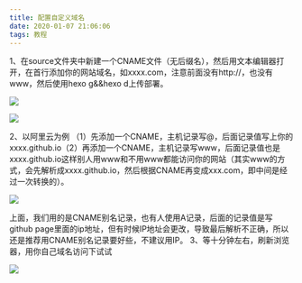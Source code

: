 ```yaml
---
title: 配置自定义域名
date: 2020-01-07 21:06:06
tags: 教程
---
```


1、在source文件夹中新建一个CNAME文件（无后缀名），然后用文本编辑器打开，在首行添加你的网站域名，如xxxx.com，注意前面没有http://，也没有www，然后使用hexo g&&hexo d上传部署。

![](RXCDKZ9`957BI0GH55_~REB.png)

![](91NZHA`N3HI3YPS24Q0Y.png)

2、以阿里云为例
（1）先添加一个CNAME，主机记录写@，后面记录值写上你的xxxx.github.io（2）再添加一个CNAME，主机记录写www，后面记录值也是xxxx.github.io这样别人用www和不用www都能访问你的网站（其实www的方式，会先解析成xxxx.github.io，然后根据CNAME再变成xxx.com，即中间是经过一次转换的）。

![](9LKO3ME3WU8IJVG%L.png)

上面，我们用的是CNAME别名记录，也有人使用A记录，后面的记录值是写github page里面的ip地址，但有时候IP地址会更改，导致最后解析不正确，所以还是推荐用CNAME别名记录要好些，不建议用IP。
3、等十分钟左右，刷新浏览器，用你自己域名访问下试试

![](VURQR7W5YYHR5EE0I.png)